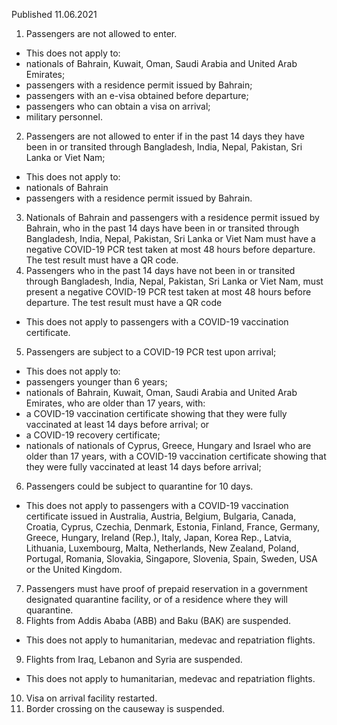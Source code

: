 Published 11.06.2021
1. Passengers are not allowed to enter.
- This does not apply to:
- nationals of Bahrain, Kuwait, Oman, Saudi Arabia and United Arab Emirates;
- passengers with a residence permit issued by Bahrain;
- passengers with an e-visa obtained before departure;
- passengers who can obtain a visa on arrival;
- military personnel.
2. Passengers are not allowed to enter if in the past 14 days they have been in or transited through Bangladesh, India, Nepal, Pakistan, Sri Lanka or Viet Nam;
- This does not apply to: 
- nationals of Bahrain 
- passengers with a residence permit issued by Bahrain.
3. Nationals of Bahrain and passengers with a residence permit issued by Bahrain, who in the past 14 days have been in or transited through Bangladesh, India, Nepal, Pakistan, Sri Lanka or Viet Nam must have a negative COVID-19 PCR test taken at most 48 hours before departure. The test result must have a QR code.
4. Passengers who in the past 14 days have not been in or transited through Bangladesh, India, Nepal, Pakistan, Sri Lanka or Viet Nam, must present a negative COVID-19 PCR test taken at most 48 hours before departure. The test result must have a QR code
- This does not apply to passengers with a COVID-19 vaccination certificate. 
5. Passengers are subject to a COVID-19 PCR test upon arrival;
- This does not apply to:
- passengers younger than 6 years; 
- nationals of Bahrain, Kuwait, Oman, Saudi Arabia and United Arab Emirates, who are older than 17 years, with:
- a COVID-19 vaccination certificate showing that they were fully vaccinated at least 14 days before arrival; or
- a COVID-19 recovery certificate;
- nationals of nationals of Cyprus, Greece, Hungary and Israel who are older than 17 years, with a COVID-19 vaccination certificate showing that they were fully vaccinated at least 14 days before arrival; 
6. Passengers could be subject to quarantine for 10 days.
- This does not apply to passengers with a COVID-19 vaccination certificate issued in
Australia, Austria, Belgium, Bulgaria, Canada, Croatia, Cyprus, Czechia, Denmark, Estonia, Finland, France, Germany, Greece, Hungary, Ireland (Rep.), Italy, Japan, Korea Rep., Latvia, Lithuania, Luxembourg, Malta, Netherlands, New Zealand, Poland, Portugal, Romania, Slovakia, Singapore, Slovenia, Spain, Sweden, USA or the United Kingdom.
7. Passengers must have proof of prepaid reservation in a government designated quarantine facility, or of a residence where they will quarantine. 
8. Flights from Addis Ababa (ABB) and Baku (BAK) are suspended.
- This does not apply to humanitarian, medevac and repatriation flights.
9. Flights from Iraq, Lebanon and Syria are suspended.
- This does not apply to humanitarian, medevac and repatriation flights.
10. Visa on arrival facility restarted.
11. Border crossing on the causeway is suspended.

